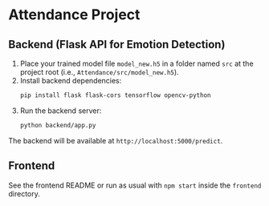 # Attendance Project

## Backend (Flask API for Emotion Detection)

1. Place your trained model file `model_new.h5` in a folder named `src` at the project root (i.e., `Attendance/src/model_new.h5`).
2. Install backend dependencies:
   ```bash
   pip install flask flask-cors tensorflow opencv-python
   ```
3. Run the backend server:
   ```bash
   python backend/app.py
   ```

The backend will be available at `http://localhost:5000/predict`.

## Frontend

See the frontend README or run as usual with `npm start` inside the `frontend` directory.